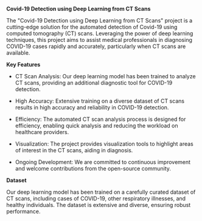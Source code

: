**Covid-19 Detection using Deep Learning from CT Scans**

The "Covid-19 Detection using Deep Learning from CT Scans" project is a cutting-edge solution for the automated detection of Covid-19 using computed tomography (CT) scans. Leveraging the power of deep learning techniques, this project aims to assist medical professionals in diagnosing COVID-19 cases rapidly and accurately, particularly when CT scans are available.

**Key Features**
- CT Scan Analysis: Our deep learning model has been trained to analyze CT scans, providing an additional diagnostic tool for COVID-19 detection.

- High Accuracy: Extensive training on a diverse dataset of CT scans results in high accuracy and reliability in COVID-19 detection.

- Efficiency: The automated CT scan analysis process is designed for efficiency, enabling quick analysis and reducing the workload on healthcare providers.

- Visualization: The project provides visualization tools to highlight areas of interest in the CT scans, aiding in diagnosis.

- Ongoing Development: We are committed to continuous improvement and welcome contributions from the open-source community.

**Dataset**

Our deep learning model has been trained on a carefully curated dataset of CT scans, including cases of COVID-19, other respiratory illnesses, and healthy individuals. The dataset is extensive and diverse, ensuring robust performance.
